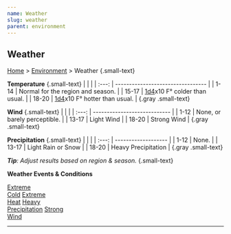 ```yaml
---
name: Weather
slug: weather
parent: environment
---
```

## Weather
[Home](dm-operations-center) > [Environment](environment) > Weather {.small-text}

**Temperature** {.small-text}
|       |                                   |
| :---: | --------------------------------- |
| 1-14  | Normal for the region and season. |
| 15-17 | [1d4](/roll/1d4)x10 F° colder than usual.      |
| 18-20 | [1d4](/roll/1d4)x10 F° hotter than usual.      |
{.gray .small-text}

**Wind** {.small-text}
|       |                              |
| :---: | ---------------------------- |
| 1-12  | None, or barely perceptible. |
| 13-17 | Light Wind                   |
| 18-20 | Strong Wind                  |
{.gray .small-text}

**Precipitation** {.small-text}
|       |                     |
| :---: | ------------------- |
| 1-12  | None.               |
| 13-17 | Light Rain or Snow  |
| 18-20 | Heavy Precipitation |
{.gray .small-text}

***Tip**: Adjust results based on region & season.* {.small-text}

**Weather Events & Conditions**
<div class="menu-container">
    <a href="extreme-cold">Extreme<br/> Cold</a>
    <a href="extreme-heat">Extreme<br/> Heat</a>
    <a href="heavy-precipitation">Heavy<br/> Precipitation</a>
    <a href="strong-wind">Strong<br/> Wind</a>
    <a href=""></a>
    <a href=""></a>
</div>
<hr/>
    